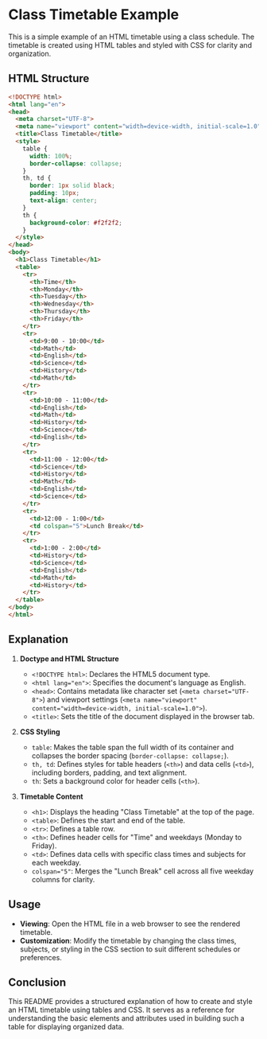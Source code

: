 


# Class Timetable Example

This is a simple example of an HTML timetable using a class schedule. The timetable is created using HTML tables and styled with CSS for clarity and organization.

## HTML Structure

```html
<!DOCTYPE html>
<html lang="en">
<head>
  <meta charset="UTF-8">
  <meta name="viewport" content="width=device-width, initial-scale=1.0">
  <title>Class Timetable</title>
  <style>
    table {
      width: 100%;
      border-collapse: collapse;
    }
    th, td {
      border: 1px solid black;
      padding: 10px;
      text-align: center;
    }
    th {
      background-color: #f2f2f2;
    }
  </style>
</head>
<body>
  <h1>Class Timetable</h1>
  <table>
    <tr>
      <th>Time</th>
      <th>Monday</th>
      <th>Tuesday</th>
      <th>Wednesday</th>
      <th>Thursday</th>
      <th>Friday</th>
    </tr>
    <tr>
      <td>9:00 - 10:00</td>
      <td>Math</td>
      <td>English</td>
      <td>Science</td>
      <td>History</td>
      <td>Math</td>
    </tr>
    <tr>
      <td>10:00 - 11:00</td>
      <td>English</td>
      <td>Math</td>
      <td>History</td>
      <td>Science</td>
      <td>English</td>
    </tr>
    <tr>
      <td>11:00 - 12:00</td>
      <td>Science</td>
      <td>History</td>
      <td>Math</td>
      <td>English</td>
      <td>Science</td>
    </tr>
    <tr>
      <td>12:00 - 1:00</td>
      <td colspan="5">Lunch Break</td>
    </tr>
    <tr>
      <td>1:00 - 2:00</td>
      <td>History</td>
      <td>Science</td>
      <td>English</td>
      <td>Math</td>
      <td>History</td>
    </tr>
  </table>
</body>
</html>
```

## Explanation

1. **Doctype and HTML Structure**
   - `<!DOCTYPE html>`: Declares the HTML5 document type.
   - `<html lang="en">`: Specifies the document's language as English.
   - `<head>`: Contains metadata like character set (`<meta charset="UTF-8">`) and viewport settings (`<meta name="viewport" content="width=device-width, initial-scale=1.0">`).
   - `<title>`: Sets the title of the document displayed in the browser tab.

2. **CSS Styling**
   - `table`: Makes the table span the full width of its container and collapses the border spacing (`border-collapse: collapse;`).
   - `th, td`: Defines styles for table headers (`<th>`) and data cells (`<td>`), including borders, padding, and text alignment.
   - `th`: Sets a background color for header cells (`<th>`).

3. **Timetable Content**
   - `<h1>`: Displays the heading "Class Timetable" at the top of the page.
   - `<table>`: Defines the start and end of the table.
   - `<tr>`: Defines a table row.
   - `<th>`: Defines header cells for "Time" and weekdays (Monday to Friday).
   - `<td>`: Defines data cells with specific class times and subjects for each weekday.
   - `colspan="5"`: Merges the "Lunch Break" cell across all five weekday columns for clarity.

## Usage

- **Viewing**: Open the HTML file in a web browser to see the rendered timetable.
- **Customization**: Modify the timetable by changing the class times, subjects, or styling in the CSS section to suit different schedules or preferences.

## Conclusion

This README provides a structured explanation of how to create and style an HTML timetable using tables and CSS. It serves as a reference for understanding the basic elements and attributes used in building such a table for displaying organized data.
```


